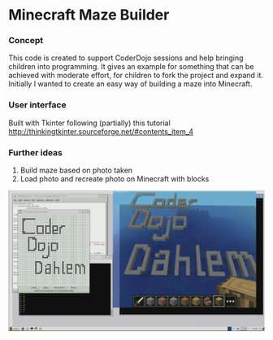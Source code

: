 # Minecraft Maze Builder

### Concept
This code is created to support CoderDojo sessions and help bringing children into programming. It gives an example for something that can be achieved with moderate effort, for children to fork the project and expand it. Initially I wanted to create an easy way of building a maze into Minecraft.

### User interface
Built with Tkinter following (partially) this tutorial http://thinkingtkinter.sourceforge.net/#contents_item_4

### Further ideas
1. Build maze based on photo taken
2. Load photo and recreate photo on Minecraft with blocks

![alt text](https://github.com/jccabrejas/MinecraftMaze/blob/master/media/MinecraftMazeBuilder.png)